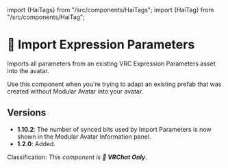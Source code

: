 ﻿import {HaiTags} from "/src/components/HaiTags";
import {HaiTag} from "/src/components/HaiTag";

# 💬 Import Expression Parameters

<HaiTags>
<HaiTag requiresVRChat={true} />
</HaiTags>

Imports all parameters from an existing VRC Expression Parameters asset into the avatar.

Use this component when you're trying to adapt an existing prefab that was created without Modular Avatar into your avatar.

## Versions

- **1.10.2**: The number of synced bits used by Import Parameters is now shown in the Modular Avatar Information panel.
- **1.2.0**: Added.

Classification: *This component is **💬 VRChat Only**.*
